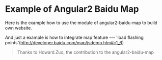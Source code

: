 # Example of Angular2 Baidu Map

Here is the example how to use the module of angular2-baidu-map to build own website.

And just a example is how to integrate map feature --- 'load flashing points'(http://developer.baidu.com/map/jsdemo.htm#c1_6)


> Thanks to Howard.Zuo, the contribution to the angular2-baidu-map
